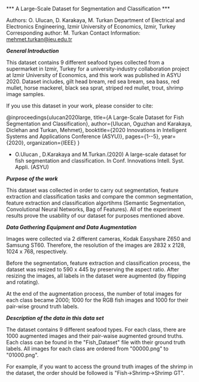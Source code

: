 *** A Large-Scale Dataset for Segmentation and Classification ***

Authors: O. Ulucan, D. Karakaya, M. Turkan
Department of Electrical and Electronics Engineering, Izmir University of Economics, Izmir, Turkey
Corresponding author: M. Turkan
Contact Information: mehmet.turkan@ieu.edu.tr


***General Introduction***

This dataset contains 9 different seafood types collected from a supermarket in Izmir, Turkey
for a university-industry collaboration project at Izmir University of Economics, and this work
was published in ASYU 2020.
Dataset includes, gilt head bream, red sea bream, sea bass, red mullet, horse mackerel, 
black sea sprat, striped red mullet, trout, shrimp image samples. 

If you use this dataset in your work, please consider to cite:

@inproceedings{ulucan2020large,
  title={A Large-Scale Dataset for Fish Segmentation and Classification},
  author={Ulucan, Oguzhan and Karakaya, Diclehan and Turkan, Mehmet},
  booktitle={2020 Innovations in Intelligent Systems and Applications Conference (ASYU)},
  pages={1--5},
  year={2020},
  organization={IEEE}
}

* O.Ulucan , D.Karakaya and M.Turkan.(2020) A large-scale dataset for fish segmentation and classification.
In Conf. Innovations Intell. Syst. Appli. (ASYU)

***Purpose of the work***

This dataset was collected in order to carry out segmentation, feature extraction and classification tasks
and compare the common segmentation, feature extraction and classification algortihms (Semantic Segmentation, Convolutional Neural Networks, Bag of Features).
All of the experiment results prove the usability of our dataset for purposes mentioned above.


***Data Gathering Equipment and Data Augmentation***

Images were collected via 2 different cameras, Kodak Easyshare Z650 and Samsung ST60. 
Therefore, the resolution of the images are 2832 x 2128, 1024 x 768, respectively.

Before the segmentation, feature extraction and classification process, the dataset was resized to 590 x 445
by preserving the aspect ratio. After resizing the images, all labels in the dataset were augmented (by flipping and rotating). 

At the end of the augmentation process, the number of total images for each class became 2000; 1000 for the RGB fish images
and 1000 for their pair-wise ground truth labels. 


***Description of the data in this data set***

The dataset contains 9 different seafood types. For each class, there are 1000 augmented images and their pair-waise augmented ground truths.
Each class can be found in the "Fish_Dataset" file with their ground truth labels. All images for each class are ordered from "00000.png" to "01000.png".
 
For example, if you want to access the ground truth images of the shrimp in the dataset, the order should be followed is "Fish->Shrimp->Shrimp GT". 
 

